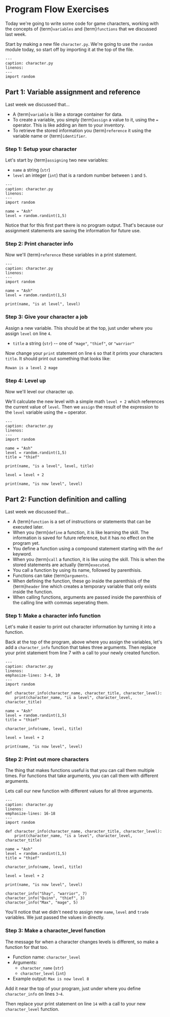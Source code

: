 Program Flow Exercises
======================

Today we're going to write some code for game characters, working with the
concepts of {term}`variables` and {term}`functions` that we
discussed last week.

Start by making a new file `character.py`. We're going to use the `random`
module today, so start off by importing it at the top of the file.

```{code-block} python
---
caption: character.py
linenos:
---
import random
```

Part 1: Variable assignment and reference
-----------------------------------------

Last week we discussed that...

* A {term}`variable` is like a storage container for data.
* To create a variable, you simply {term}`assign` a value to
  it, using the `=` operator. This is like adding an item to
  your inventory.
* To retrieve the stored information you {term}`reference` it using the
  variable name or {term}`identifier`.


### Step 1: Setup your character

Let's start by {term}`assigning` two new variables:

* `name` a string (`str`)
* `level` an integer (`int`) that is a random number between `1` and `5`.

```{code-block} python
---
caption: character.py
linenos:
---
import random

name = "Ash"
level = random.randint(1,5)
```

Notice that for this first part there is no program output. That's because our
assignment statements are saving the information for future use.

### Step 2: Print character info

Now we'll {term}`reference` these variables in a print statement.

```{code-block} python
---
caption: character.py
linenos:
---
import random

name = "Ash"
level = random.randint(1,5)

print(name, "is at level", level)
```

### Step 3: Give your character a job

Assign a new variable.  This should be at the top, just under where you assign
`level` on line `4`.

* `title` a string (`str`) -- one of `"mage"`, `"thief"`, or `"warrior"`

Now change your `print` statement on line `6` so that it prints your characters
`title`. It should print out something that looks like:

```
Rowan is a level 2 mage
```

### Step 4: Level up

Now we'll level our character up.

We'll calculate the new level with a simple math `level + 2` which references
the current value of `level`. Then we `assign` the result of the expression to
the `level` variable using the `=` operator.

```{code-block} python
---
caption: character.py
linenos:
---
import random

name = "Ash"
level = random.randint(1,5)
title = "thief"

print(name, "is a level", level, title)

level = level + 2

print(name, "is now level", level)
```

Part 2: Function definition and calling
---------------------------------------

Last week we discussed that...

* A {term}`function` is a set of instructions or statements
  that can be executed later.
* When you {term}`define` a function, it is like learning the skill. The
  information is saved for future reference, but it has no effect on the
  program yet.
* You define a function using a compound statement starting with the `def`
  keyword.
* When you {term}`call` a function, it is like using the skill. This is when
  the stored statements are actually {term}`executed`.
* You call a function by using its name, followed by parenthisis.
* Functions can take {term}`arguments`.
* When defining the function, these go inside the parenthisis of the
  {term}`header` line which creates a temporary variable that only exists
  inside the function.
* When calling functions, arguments are passed inside the parenthisis of the
  calling line with commas seperating them.

### Step 1: Make a character info function

Let's make it easier to print out character information by turning it into a function.

Back at the top of the program, above where you assign the variables, let's add
a `character_info` function that takes three arguments. Then replace your print
statement from line 7 with a call to your newly created function.

```{code-block} python
---
caption: character.py
linenos:
emphasize-lines: 3-4, 10
---
import random

def character_info(character_name, character_title, character_level):
    print(character_name, "is a level", character_level, character_title)

name = "Ash"
level = random.randint(1,5)
title = "thief"

character_info(name, level, title)

level = level + 2

print(name, "is now level", level)
```

### Step 2: Print out more characters

The thing that makes functions useful is that you can call them multiple times.
For functions that take arguments, you can call them with different arguments.

Lets call our new function with different values for all three arguments.

```{code-block} python
---
caption: character.py
linenos:
emphasize-lines: 16-18
---
import random

def character_info(character_name, character_title, character_level):
    print(character_name, "is a level", character_level, character_title)

name = "Ash"
level = random.randint(1,5)
title = "thief"

character_info(name, level, title)

level = level + 2

print(name, "is now level", level)

character_info("Shay", "warrior", 7)
character_info("Quinn", "thief", 3)
character_info("Max", "mage", 5)
```

You'll notice that we didn't need to assign new `name`, `level` and `trade`
variables. We just passed the values in directly.


### Step 3: Make a character_level function

The message for when a character changes levels is different, so make a
function for that too.

* Function name: `character_level`
* Arguments:
  * `character_name` (`str`)
  * `character_level` (`int`)
* Example output: `Max is now level 8`

Add it near the top of your program, just under where you define
`character_info` on lines `3`-`4`.

Then replace your print statement on line `14` with a call to your new
`character_level` function.

